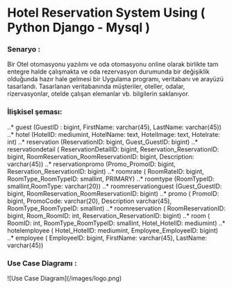 # Hotel Reservation System Using ( Python Django - Mysql  )

<h3>Senaryo : </h3>
Bir Otel otomasyonu yazılımı ve oda otomasyonu online olarak birlikte tam entegre halde çalışmakta ve oda rezervasyon durumunda bir değişiklik olduğunda hazır hale gelmesi bir Uygulama programı, veritabanı ve arayüzü tasarlandı.
Tasarlanan veritabanında müşteriler, oteller, odalar, rizervasyonlar, otelde çalışan elemanlar vb. bilgilerin saklanıyor.


<h3>İlişkisel şeması: </h3>
..*	guest (GuestID :  bigint, FirstName: varchar(45), LastName: varchar(45))
..*	hotel (HotelID: mediumint, HotelName: text, HotelImage: text, Hotelrate: int)
..*	reservation (ReservationID: bigint, Guest_GuestID: bigint)
..*	reservationdetail  ( ReservationDetailID: bigint, Reservation_ReservationID: bigint, RoomReservation_RoomReservationID: bigint, Description: varchar(45))
..*	reservationpromo (Promo_PromoID: bigint, Reservation_ReservationID: bigint)
..*	roomrate ( RoomRateID: bigint, RoomType_RoomTypeID: smallint,  PRIMARY)
..*	roomtype (RoomTypeID: smallint,RoomType: varchar(20))
..*	roomreservationguest (Guest_GuestID: bigint, RoomReservation_RoomReservationID: bigint)
..*	promo ( PromoID: bigint, PromoCode: varchar(20),  Description  varchar(45),  RoomType_RoomTypeID: smallint)
..*	roomreservation ( RoomReservationID: bigint, Room_RoomID: int, Reservation_ReservationID: bigint)
..*	room ( RoomID: int, RoomType_RoomTypeID: smallint, Hotel_HotelID: mediumint)
..*	hotelemployee ( Hotel_HotelID: mediumint, Employee_EmployeeID: bigint)
..*	employee ( EmployeeID: bigint, FirstName: varchar(45), LastName: varchar(45))

<h3>Use Case Diagramı :</h3>
![Use Case Diagram](/images/logo.png)
